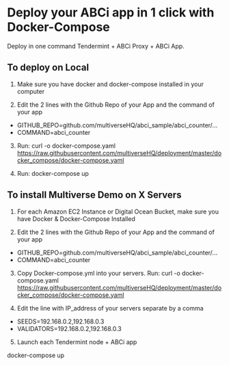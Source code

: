 # Deploy your ABCi app in 1 click with Docker-Compose

Deploy in one command Tendermint + ABCi Proxy + ABCi App.

## To deploy on Local

1. Make sure you have docker and docker-compose installed in your computer

2. Edit the 2 lines with the Github Repo of your App and the command of your app

- GITHUB_REPO=github.com/multiverseHQ/abci_sample/abci_counter/...
- COMMAND=abci_counter

3. Run: curl -o docker-compose.yaml https://raw.githubusercontent.com/multiverseHQ/deployment/master/docker_compose/docker-compose.yaml

4. Run: docker-compose up

## To install Multiverse Demo on X Servers

1. For each Amazon EC2 Instance or Digital Ocean Bucket, make sure you have Docker & Docker-Compose Installed

2. Edit the 2 lines with the Github Repo of your App and the command of your app

- GITHUB_REPO=github.com/multiverseHQ/abci_sample/abci_counter/...
- COMMAND=abci_counter

3. Copy Docker-compose.yml into your servers. Run: curl -o docker-compose.yaml https://raw.githubusercontent.com/multiverseHQ/deployment/master/docker_compose/docker-compose.yaml

4. Edit the line with IP_address of your servers separate by a comma

- SEEDS=192.168.0.2,192.168.0.3
- VALIDATORS=192.168.0.2,192.168.0.3

5. Launch each Tendermint node + ABCi app 

docker-compose up
